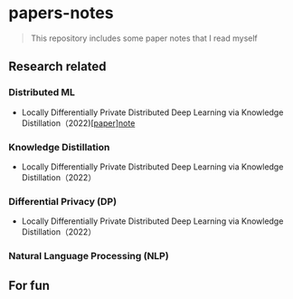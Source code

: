 # papers-notes
> This repository includes some paper notes that I read myself

## Research related

### Distributed ML
* Locally Differentially Private Distributed Deep Learning via Knowledge Distillation（2022)[\[paper\]](https://arxiv.org/abs/2202.02971)[note](./note/Locally_Differentially_Private_Distributed_Deep_Learning_via_Knowledge_Distillation.md)

### Knowledge Distillation
* Locally Differentially Private Distributed Deep Learning via Knowledge Distillation（2022）


### Differential Privacy (DP)
* Locally Differentially Private Distributed Deep Learning via Knowledge Distillation（2022）

### Natural Language Processing (NLP)


## For fun
